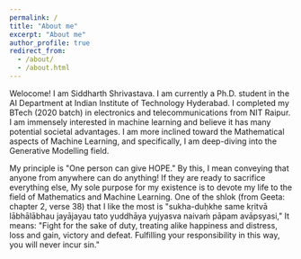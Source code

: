 ```yaml
---
permalink: /
title: "About me"
excerpt: "About me"
author_profile: true
redirect_from: 
  - /about/
  - /about.html
---
```


Welocome! I am Siddharth Shrivastava. I am currently a Ph.D. student in the AI Department at Indian Institute of Technology Hyderabad. I completed my BTech (2020 batch) in electronics and telecommunications from NIT Raipur. I am immensely interested in machine learning and believe it has many potential societal advantages. I am more inclined toward the Mathematical aspects of Machine Learning, and specifically, I am deep-diving into the Generative Modelling field. 

My principle is "One person can give HOPE." By this, I mean conveying that anyone from anywhere can do anything! If they are ready to sacrifice everything else, My sole purpose for my existence is to devote my life to the field of Mathematics and Machine Learning. One of the shlok (from Geeta: chapter 2, verse 38) that I like the most is "sukha-duḥkhe same kṛitvā lābhālābhau jayājayau tato yuddhāya yujyasva naivaṁ pāpam avāpsyasi," It means: "Fight for the sake of duty, treating alike happiness and distress, loss and gain, victory and defeat. Fulfilling your responsibility in this way, you will never incur sin."

